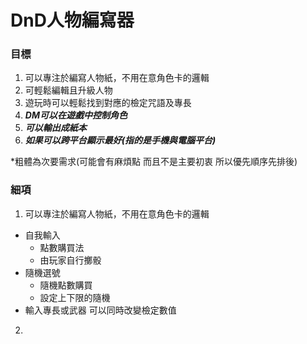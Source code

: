 # DnD人物編寫器 #
### 目標 ###
1. 可以專注於編寫人物紙，不用在意角色卡的邏輯
2. 可輕鬆編輯且升級人物
3. 遊玩時可以輕鬆找到對應的檢定咒語及專長
4. ___DM可以在遊戲中控制角色___
3. ___可以輸出成紙本___
4. ___如果可以跨平台顯示最好(指的是手機與電腦平台)___

*粗體為次要需求(可能會有麻煩點 而且不是主要初衷 所以優先順序先排後)

### 細項 ###
1. 可以專注於編寫人物紙，不用在意角色卡的邏輯
  * 自我輸入
     - 點數購買法
     - 由玩家自行擲骰
  * 隨機選號
     - 隨機點數購買
     - 設定上下限的隨機
  * 輸入專長或武器 可以同時改變檢定數值
2. 